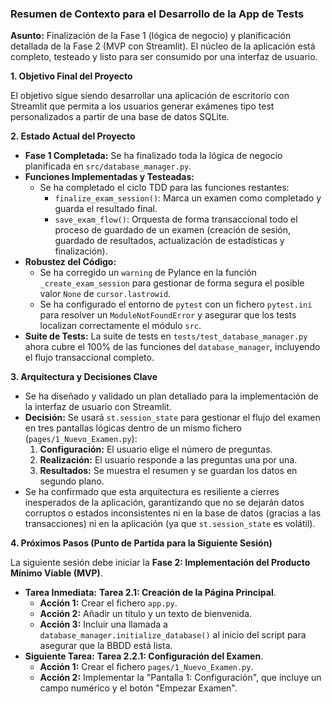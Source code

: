 ### Resumen de Contexto para el Desarrollo de la App de Tests

**Asunto:** Finalización de la Fase 1 (lógica de negocio) y planificación detallada de la Fase 2 (MVP con Streamlit). El núcleo de la aplicación está completo, testeado y listo para ser consumido por una interfaz de usuario.

**1. Objetivo Final del Proyecto**

El objetivo sigue siendo desarrollar una aplicación de escritorio con Streamlit que permita a los usuarios generar exámenes tipo test personalizados a partir de una base de datos SQLite.

**2. Estado Actual del Proyecto**

*   **Fase 1 Completada:** Se ha finalizado toda la lógica de negocio planificada en `src/database_manager.py`.
*   **Funciones Implementadas y Testeadas:**
    *   Se ha completado el ciclo TDD para las funciones restantes:
        *   `finalize_exam_session()`: Marca un examen como completado y guarda el resultado final.
        *   `save_exam_flow()`: Orquesta de forma transaccional todo el proceso de guardado de un examen (creación de sesión, guardado de resultados, actualización de estadísticas y finalización).
*   **Robustez del Código:**
    *   Se ha corregido un `warning` de Pylance en la función `_create_exam_session` para gestionar de forma segura el posible valor `None` de `cursor.lastrowid`.
    *   Se ha configurado el entorno de `pytest` con un fichero `pytest.ini` para resolver un `ModuleNotFoundError` y asegurar que los tests localizan correctamente el módulo `src`.
*   **Suite de Tests:** La suite de tests en `tests/test_database_manager.py` ahora cubre el 100% de las funciones del `database_manager`, incluyendo el flujo transaccional completo.

**3. Arquitectura y Decisiones Clave**

*   Se ha diseñado y validado un plan detallado para la implementación de la interfaz de usuario con Streamlit.
*   **Decisión:** Se usará `st.session_state` para gestionar el flujo del examen en tres pantallas lógicas dentro de un mismo fichero (`pages/1_Nuevo_Examen.py`):
    1.  **Configuración:** El usuario elige el número de preguntas.
    2.  **Realización:** El usuario responde a las preguntas una por una.
    3.  **Resultados:** Se muestra el resumen y se guardan los datos en segundo plano.
*   Se ha confirmado que esta arquitectura es resiliente a cierres inesperados de la aplicación, garantizando que no se dejarán datos corruptos o estados inconsistentes ni en la base de datos (gracias a las transacciones) ni en la aplicación (ya que `st.session_state` es volátil).

**4. Próximos Pasos (Punto de Partida para la Siguiente Sesión)**

La siguiente sesión debe iniciar la **Fase 2: Implementación del Producto Mínimo Viable (MVP)**.

*   **Tarea Inmediata:** **Tarea 2.1: Creación de la Página Principal**.
    *   **Acción 1:** Crear el fichero `app.py`.
    *   **Acción 2:** Añadir un título y un texto de bienvenida.
    *   **Acción 3:** Incluir una llamada a `database_manager.initialize_database()` al inicio del script para asegurar que la BBDD está lista.
*   **Siguiente Tarea:** **Tarea 2.2.1: Configuración del Examen**.
    *   **Acción 1:** Crear el fichero `pages/1_Nuevo_Examen.py`.
    *   **Acción 2:** Implementar la "Pantalla 1: Configuración", que incluye un campo numérico y el botón "Empezar Examen".